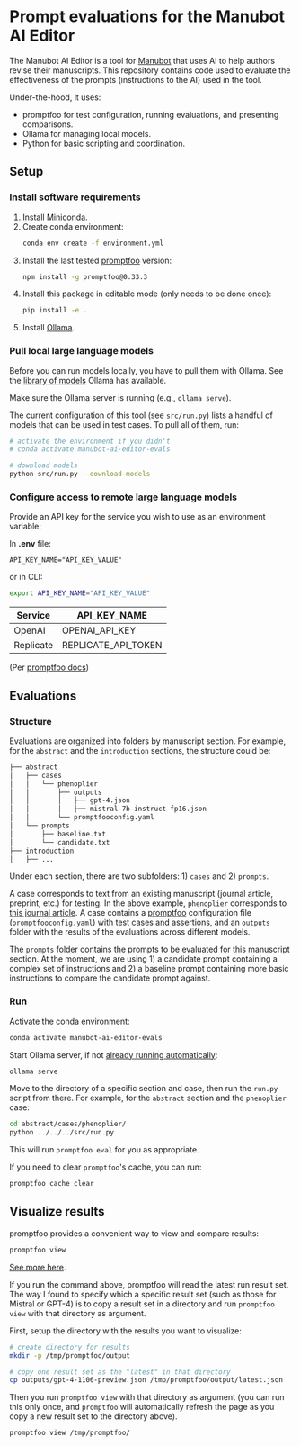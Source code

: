 # Prompt evaluations for the Manubot AI Editor

The Manubot AI Editor is a tool for [Manubot](https://manubot.org) that uses AI to help authors revise their manuscripts.
This repository contains code used to evaluate the effectiveness of the prompts (instructions to the AI) used in the tool.

Under-the-hood, it uses:

- promptfoo for test configuration, running evaluations, and presenting comparisons.
- Ollama for managing local models.
- Python for basic scripting and coordination.

## Setup

### Install software requirements

1. Install [Miniconda](https://docs.conda.io/en/latest/miniconda.html).
1. Create conda environment:
   ```bash
   conda env create -f environment.yml
   ```
1. Install the last tested [promptfoo](https://promptfoo.dev/) version:
   ```bash
   npm install -g promptfoo@0.33.3
   ```
1. Install this package in editable mode (only needs to be done once):
   ```bash
   pip install -e .
   ```
1. Install [Ollama](https://ollama.ai/).

### Pull local large language models

Before you can run models locally, you have to pull them with Ollama.
See the [library of models](https://ollama.ai/library) Ollama has available.

Make sure the Ollama server is running (e.g., `ollama serve`).

The current configuration of this tool (see `src/run.py`) lists a handful of models that can be used in test cases.
To pull all of them, run:

```bash
# activate the environment if you didn't
# conda activate manubot-ai-editor-evals

# download models
python src/run.py --download-models
```

### Configure access to remote large language models

Provide an API key for the service you wish to use as an environment variable:

In **.env** file:

```
API_KEY_NAME="API_KEY_VALUE"
```

or in CLI:

```bash
export API_KEY_NAME="API_KEY_VALUE"
```

| Service   | API_KEY_NAME        |
| --------- | ------------------- |
| OpenAI    | OPENAI_API_KEY      |
| Replicate | REPLICATE_API_TOKEN |

(Per [promptfoo docs](https://www.promptfoo.dev/docs/providers))

## Evaluations

### Structure

Evaluations are organized into folders by manuscript section.
For example, for the `abstract` and the `introduction` sections, the structure could be:

```bash
├── abstract
│   ├── cases
│   │   └── phenoplier
│   │       ├── outputs
│   │       │   ├── gpt-4.json
│   │       │   ├── mistral-7b-instruct-fp16.json
│   │       └── promptfooconfig.yaml
│   └── prompts
│       ├── baseline.txt
│       └── candidate.txt
├── introduction
│   ├── ...
```

Under each section, there are two subfolders: 1) `cases` and 2) `prompts`.

A case corresponds to text from an existing manuscript (journal article, preprint, etc.) for testing.
In the above example, `phenoplier` corresponds to [this journal article](https://doi.org/10.1038/s41467-023-41057-4).
A case contains a [promptfoo](https://promptfoo.dev/) configuration file (`promptfooconfig.yaml`) with test cases and assertions, and an `outputs` folder with the results of the evaluations across different models.

The `prompts` folder contains the prompts to be evaluated for this manuscript section.
At the moment, we are using 1) a candidate prompt containing a complex set of instructions and 2) a baseline prompt containing more basic instructions to compare the candidate prompt against.

### Run

Activate the conda environment:

```bash
conda activate manubot-ai-editor-evals
```

Start Ollama server, if not [already running automatically](https://github.com/jmorganca/ollama/issues/707):

```bash
ollama serve
```

Move to the directory of a specific section and case, then run the `run.py` script from there.
For example, for the `abstract` section and the `phenoplier` case:

```bash
cd abstract/cases/phenoplier/
python ../../../src/run.py
```

This will run `promptfoo eval` for you as appropriate.

If you need to clear `promptfoo`'s cache, you can run:

```bash
promptfoo cache clear
```

## Visualize results

promptfoo provides a convenient way to view and compare results:

```bash
promptfoo view
```

[See more here](https://www.promptfoo.dev/docs/usage/web-ui).

If you run the command above, promptfoo will read the latest run result set.
The way I found to specify which a specific result set (such as those for Mistral or GPT-4) is to copy a result set in a directory and run `promptfoo view` with that directory as argument.

First, setup the directory with the results you want to visualize:

```bash
# create directory for results
mkdir -p /tmp/promptfoo/output

# copy one result set as the "latest" in that directory
cp outputs/gpt-4-1106-preview.json /tmp/promptfoo/output/latest.json
```

Then you run `promptfoo view` with that directory as argument (you can run this only once, and `promptfoo` will automatically refresh the page as you copy a new result set to the directory above).

```bash
promptfoo view /tmp/promptfoo/
```

